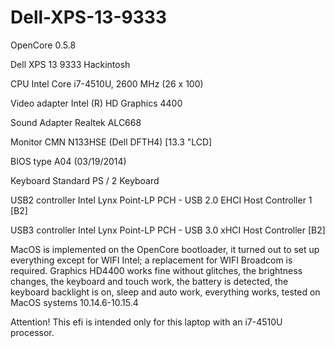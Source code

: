 # Dell-XPS-13-9333
OpenCore 0.5.8

Dell XPS 13 9333 Hackintosh

CPU              Intel Core i7-4510U, 2600 MHz (26 x 100)

Video adapter    Intel (R) HD Graphics 4400

Sound Adapter  	 Realtek ALC668

Monitor          CMN N133HSE (Dell DFTH4) [13.3 "LCD]

BIOS type        A04 (03/19/2014)

Keyboard  	     Standard PS / 2 Keyboard

USB2 controller  Intel Lynx Point-LP PCH - USB 2.0 EHCI Host Controller 1 [B2]

USB3 controller  Intel Lynx Point-LP PCH - USB 3.0 xHCI Host Controller [B2]

MacOS is implemented on the OpenCore bootloader, it turned out to set up everything except for WIFI Intel; a replacement for WIFI Broadcom is required. Graphics HD4400 works fine without glitches, the brightness changes, the keyboard and touch work, the battery is detected, the keyboard backlight is on, sleep and auto work, everything works, tested on MacOS systems 10.14.6-10.15.4

Attention! This efi is intended only for this laptop with an i7-4510U processor.
